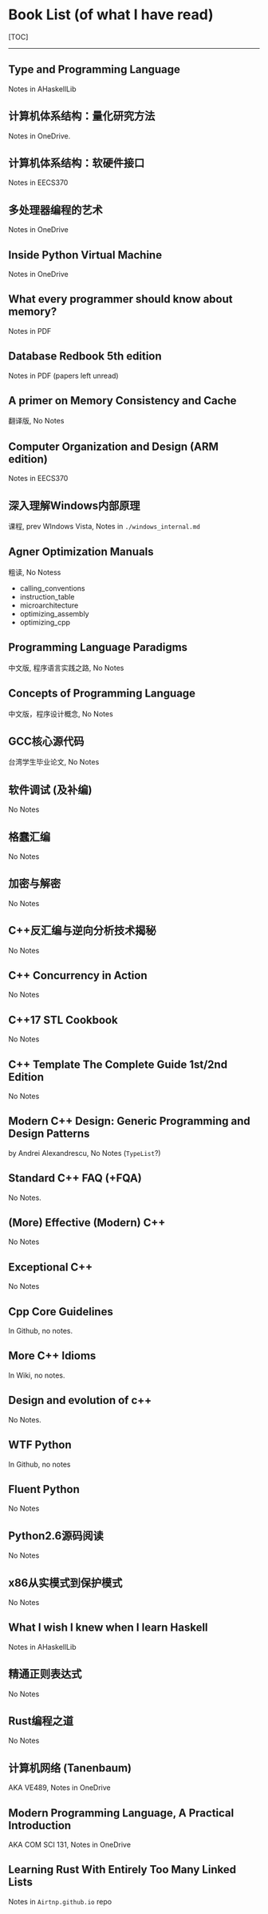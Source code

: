 # Book List (of what I have read)



[TOC]

---

## Type and Programming Language



Notes in AHaskellLib



## 计算机体系结构：量化研究方法



Notes in OneDrive.



## 计算机体系结构：软硬件接口



Notes in EECS370



## 多处理器编程的艺术



Notes in OneDrive



## Inside Python Virtual Machine



Notes in OneDrive



## What every programmer should know about memory?



Notes in PDF



## Database Redbook 5th edition



Notes in PDF (papers left unread)



## A primer on Memory Consistency and Cache



翻译版, No Notes



## Computer Organization and Design (ARM edition)



Notes in EECS370



## 深入理解Windows内部原理



课程, prev WIndows Vista, Notes in `./windows_internal.md`



## Agner Optimization Manuals

粗读, No Notess

* calling_conventions
* instruction_table
* microarchitecture
* optimizing_assembly
* optimizing_cpp



## Programming Language Paradigms



中文版, 程序语言实践之路, No Notes



## Concepts of Programming Language



中文版，程序设计概念, No Notes



## GCC核心源代码



台湾学生毕业论文, No Notes



## 软件调试 (及补编)



No Notes



## 格蠢汇编



No Notes



## 加密与解密



No Notes



## C++反汇编与逆向分析技术揭秘



No Notes



## C++ Concurrency in Action



No Notes



## C++17 STL Cookbook



No Notes



## C++ Template The Complete Guide 1st/2nd Edition



No Notes



## Modern C++ Design: Generic Programming and Design Patterns



by Andrei Alexandrescu, No Notes (`TypeList`?)



## Standard C++ FAQ (+FQA)



No Notes.



## (More) Effective (Modern) C++

No Notes



## Exceptional C++

No Notes



## Cpp Core Guidelines



In Github, no notes.



## More C++ Idioms



In Wiki, no notes.



## Design and evolution of c++



No Notes.



## WTF Python



In Github, no notes



## Fluent Python



No Notes



## Python2.6源码阅读



No Notes



## x86从实模式到保护模式



No Notes



## What I wish I knew when I learn Haskell



Notes in AHaskellLib





## 精通正则表达式



No Notes



## Rust编程之道



No Notes



## 计算机网络 (Tanenbaum)



AKA VE489, Notes in OneDrive



## Modern Programming Language, A Practical Introduction



AKA COM SCI 131, Notes in OneDrive



## Learning Rust With Entirely Too Many Linked Lists



Notes in `Airtnp.github.io` repo